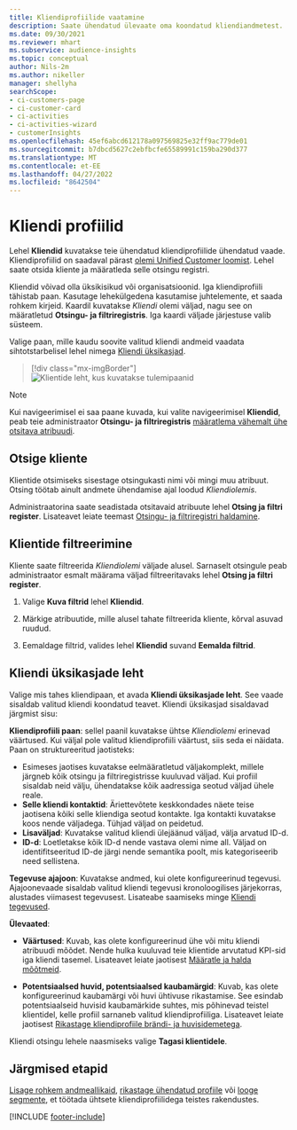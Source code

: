 ```yaml
---
title: Kliendiprofiilide vaatamine
description: Saate ühendatud ülevaate oma koondatud kliendiandmetest.
ms.date: 09/30/2021
ms.reviewer: mhart
ms.subservice: audience-insights
ms.topic: conceptual
author: Nils-2m
ms.author: nikeller
manager: shellyha
searchScope:
- ci-customers-page
- ci-customer-card
- ci-activities
- ci-activities-wizard
- customerInsights
ms.openlocfilehash: 45ef6abcd612178a097569825e32ff9ac779de01
ms.sourcegitcommit: b7dbcd5627c2ebfbcfe65589991c159ba290d377
ms.translationtype: MT
ms.contentlocale: et-EE
ms.lasthandoff: 04/27/2022
ms.locfileid: "8642504"
---
```

# <a name="customer-profiles"></a>Kliendi profiilid

Lehel **Kliendid** kuvatakse teie ühendatud kliendiprofiilide ühendatud vaade. Kliendiprofiilid on saadaval pärast [olemi Unified Customer loomist](data-unification.md). Lehel saate otsida kliente ja määratleda selle otsingu registri.

Kliendid võivad olla üksikisikud või organisatsioonid. Iga kliendiprofiili tähistab paan. Kasutage lehekülgedena kasutamise juhtelemente, et saada rohkem kirjeid. Kaardil kuvatakse *Kliendi* olemi väljad, nagu see on määratletud **Otsingu- ja filtriregistris**. Iga kaardi väljade järjestuse valib süsteem.

Valige paan, mille kaudu soovite valitud kliendi andmeid vaadata sihtotstarbelisel lehel nimega [Kliendi üksikasjad](customer-profiles.md#customer-details-page).

> [!div class="mx-imgBorder"] 
> ![Klientide leht, kus kuvatakse tulemipaanid](media/customers-page-result-tiles-B2C.png "Klientide leht, kus kuvatakse tulemipaanid")

> [!NOTE]
> Kui navigeerimisel ei saa paane kuvada, kui valite navigeerimisel **Kliendid**, peab teie administraator **Otsingu- ja filtriregistris** [määratlema vähemalt ühe otsitava atribuudi](search-filter-index.md).

## <a name="search-for-customers"></a>Otsige kliente

Klientide otsimiseks sisestage otsingukasti nimi või mingi muu atribuut. Otsing töötab ainult andmete ühendamise ajal loodud _Kliendiolemis_.

Administraatorina saate seadistada otsitavaid atribuute lehel **Otsing ja filtri register**. Lisateavet leiate teemast [Otsingu- ja filtriregistri haldamine](search-filter-index.md).

## <a name="filter-customers"></a>Klientide filtreerimine

Kliente saate filtreerida _Kliendiolemi_ väljade alusel. Sarnaselt otsingule peab administraator esmalt määrama väljad filtreeritavaks lehel **Otsing ja filtri register**.

1. Valige **Kuva filtrid** lehel **Kliendid**.

1. Märkige atribuutide, mille alusel tahate filtreerida kliente, kõrval asuvad ruudud.

1. Eemaldage filtrid, valides lehel **Kliendid** suvand **Eemalda filtrid**.

## <a name="customer-details-page"></a>Kliendi üksikasjade leht

Valige mis tahes kliendipaan, et avada **Kliendi üksikasjade leht**. See vaade sisaldab valitud kliendi koondatud teavet. Kliendi üksikasjad sisaldavad järgmist sisu:

**Kliendiprofiili paan**: sellel paanil kuvatakse ühtse _Kliendiolemi_ erinevad väärtused. Kui väljal pole valitud kliendiprofiili väärtust, siis seda ei näidata. Paan on struktureeritud jaotisteks:  
  - Esimeses jaotises kuvatakse eelmääratletud väljakomplekt, millele järgneb kõik otsingu ja filtriregistrisse kuuluvad väljad. Kui profiil sisaldab neid välju, ühendatakse kõik aadressiga seotud väljad ühele reale. 
  - **Selle kliendi kontaktid**: Äriettevõtete keskkondades näete teise jaotisena kõiki selle kliendiga seotud kontakte. Iga kontakti kuvatakse koos nende väljadega. Tühjad väljad on peidetud.
  - **Lisaväljad**: Kuvatakse valitud kliendi ülejäänud väljad, välja arvatud ID-d. 
  - **ID-d**: Loetletakse kõik ID-d nende vastava olemi nime all. Väljad on identifitseeritud ID-de järgi nende semantika poolt, mis kategoriseerib need sellistena.

**Tegevuse ajajoon**: Kuvatakse andmed, kui olete konfigureerinud tegevusi. Ajajoonevaade sisaldab valitud kliendi tegevusi kronoloogilises järjekorras, alustades viimasest tegevusest. Lisateabe saamiseks minge [Kliendi tegevused](activities.md).

**Ülevaated**:  
  - **Väärtused**: Kuvab, kas olete konfigureerinud ühe või mitu kliendi atribuudi mõõdet. Nende hulka kuuluvad teie klientide arvutatud KPI-sid iga kliendi tasemel. Lisateavet leiate jaotisest [Määratle ja halda mõõtmeid](measures.md).

  - **Potentsiaalsed huvid, potentsiaalsed kaubamärgid**: Kuvab, kas olete konfigureerinud kaubamärgi või huvi ühtivuse rikastamise. See esindab potentsiaalseid huvisid kaubamärkide suhtes, mis põhinevad teistel klientidel, kelle profiil sarnaneb valitud kliendiprofiiliga. Lisateavet leiate jaotisest [Rikastage kliendiprofiile brändi- ja huvisidemetega](enrichment-microsoft.md).

Kliendi otsingu lehele naasmiseks valige **Tagasi klientidele**.

## <a name="next-steps"></a>Järgmised etapid

[Lisage rohkem andmeallikaid](data-sources.md), [rikastage ühendatud profiile](enrichment-hub.md) või [looge segmente](segments.md), et töötada ühtsete kliendiprofiilidega teistes rakendustes.


[!INCLUDE [footer-include](includes/footer-banner.md)]
